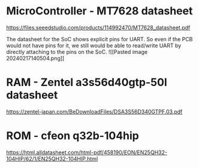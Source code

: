 # MicroController - MT7628 datasheet
https://files.seeedstudio.com/products/114992470/MT7628_datasheet.pdf

The datasheet for the SoC shows explicit pins for UART. So even if the PCB would not have pins for it, we still would be able to read/write UART by directly attaching to the pins on the SoC. 
![[Pasted image 20240217140504.png]]

# RAM - Zentel a3s56d40gtp-50l datasheet

https://zentel-japan.com/BeDownloadFiles/DSA3S56D340GTPF.03.pdf

# ROM - cfeon q32b-104hip

https://html.alldatasheet.com/html-pdf/458190/EON/EN25QH32-104HIP/62/1/EN25QH32-104HIP.html